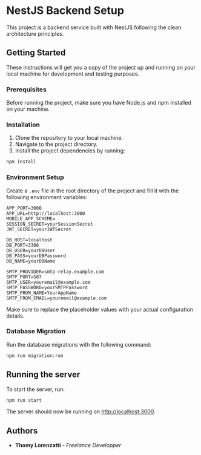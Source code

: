 # NestJS Backend Setup

This project is a backend service built with NestJS following the clean architecture principles.

## Getting Started

These instructions will get you a copy of the project up and running on your local machine for development and testing purposes.

### Prerequisites

Before running the project, make sure you have Node.js and npm installed on your machine.

### Installation

1. Clone the repository to your local machine.
2. Navigate to the project directory.
3. Install the project dependencies by running:

```bash
npm install
```

### Environment Setup

Create a `.env` file in the root directory of the project and fill it with the following environment variables:

```plaintext
APP_PORT=3000
APP_URL=http://localhost:3000
MOBILE_APP_SCHEME=
SESSION_SECRET=yourSessionSecret
JWT_SECRET=yourJWTSecret

DB_HOST=localhost
DB_PORT=3306
DB_USER=yourDBUser
DB_PASS=yourDBPassword
DB_NAME=yourDBName

SMTP_PROVIDER=smtp-relay.example.com
SMTP_PORT=587
SMTP_USER=youremail@example.com
SMTP_PASSWORD=yourSMTPPassword
SMTP_FROM_NAME=YourAppName
SMTP_FROM_EMAIL=youremail@example.com
```

Make sure to replace the placeholder values with your actual configuration details.

### Database Migration

Run the database migrations with the following command:

```bash
npm run migration:run
```

## Running the server

To start the server, run:

```bash
npm run start
```

The server should now be running on [http://localhost:3000](http://localhost:3000).

## Authors

* **Thomy Lorenzatti** - *Freelance Developper*

